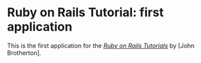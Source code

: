 # Ruby on Rails Tutorial: first application

This is the first application for the [*Ruby on Rails Tutorials*](http://railstutorial.org) by [John Brotherton].